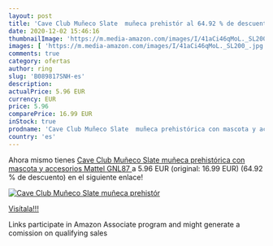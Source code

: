 ```yaml
---
layout: post
title: 'Cave Club Muñeco Slate  muñeca prehistór al 64.92 % de descuento'
date: 2020-12-02 15:46:16
thumbnailImage: 'https://m.media-amazon.com/images/I/41aCi46qMoL._SL200_.jpg'
images: [ 'https://m.media-amazon.com/images/I/41aCi46qMoL._SL200_.jpg' ]
comments: true
category: ofertas
author: ring
slug: 'B089817SNH-es'
description:
actualPrice: 5.96 EUR
currency: EUR
price: 5.96
comparePrice: 16.99 EUR
inStock: true
prodname: 'Cave Club Muñeco Slate  muñeca prehistórica con mascota y accesorios  Mattel GNL87 '
country: 'es'
---
```


Ahora mismo tienes [Cave Club Muñeco Slate  muñeca prehistórica con mascota y accesorios  Mattel GNL87 ](https://www.amazon.es/dp/B089817SNH/?tag=tolees-21) a 5.96 EUR (original: 16.99 EUR) (64.92 %  de descuento) en el siguiente enlace!

[![Cave Club Muñeco Slate  muñeca prehistór](https://m.media-amazon.com/images/I/41aCi46qMoL._SL200_.jpg)](https://www.amazon.es/dp/B089817SNH/?tag=tolees-21)

[Visítala!!!](https://www.amazon.es/dp/B089817SNH/?tag=tolees-21)

Links participate in Amazon Associate program and might generate a comission on qualifying sales
